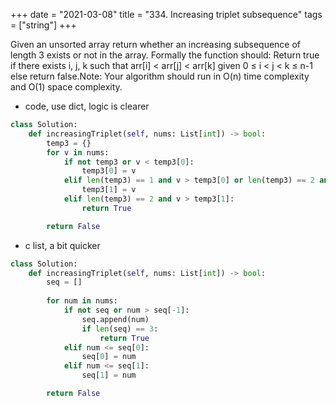 +++ 
date = "2021-03-08"
title = "334. Increasing triplet subsequence"
tags = ["string"]
+++

Given an unsorted array return whether an increasing subsequence of length 3 exists or not in the array.
Formally the function should:
Return true if there exists i, j, k such that arr[i] < arr[j] < arr[k] given 0 ≤ i < j < k ≤ n-1 else return false.Note: Your algorithm should run in O(n) time complexity and O(1) space complexity.

- code, use dict, logic is clearer
```py
class Solution:
    def increasingTriplet(self, nums: List[int]) -> bool:
        temp3 = {}
        for v in nums:
            if not temp3 or v < temp3[0]:
                temp3[0] = v
            elif len(temp3) == 1 and v > temp3[0] or len(temp3) == 2 and v > temp3[0] and v < temp3[1]:
                temp3[1] = v
            elif len(temp3) == 2 and v > temp3[1]:
                return True

        return False

```
- c  list, a bit quicker
```py
class Solution:
    def increasingTriplet(self, nums: List[int]) -> bool:
        seq = []
        
        for num in nums:
            if not seq or num > seq[-1]:
                seq.append(num)
                if len(seq) == 3:
                    return True
            elif num <= seq[0]:
                seq[0] = num
            elif num <= seq[1]:
                seq[1] = num      

        return False
```
